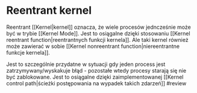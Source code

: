 # Reentrant kernel
Reentrant [[Kernel|kernel]] oznacza, że wiele procesów jedncześnie może być w trybie [[Kernel Mode]]. Jest to osiągalne dzięki stosowaniu [[Kernel reentrant function|reentrantnych funkcji kernela]]. Ale taki kernel również może zawierać w sobie [[Kernel nonreentrant function|niereentrantne funkcje kernela]].

Jest to szczególnie przydatne w sytuacji gdy jeden process jest zatrzymywany/wyskakuje błąd - pozostałe wtedy procesy starają się nie być zablokowane. Jest to osiągalne dzięki zaimplementowanej [[Kernel control path|ścieżki postępowania na wypadek takich zdarzeń]]
#review